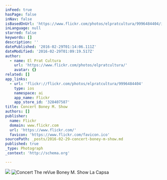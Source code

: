 ```yaml
---
inFeed: true
hasPage: false
inNav: false
isBasedOnUrl: 'https://www.flickr.com/photos/elpratcultura/9996484404/in/album-72157636005128556/'
inLanguage: null
starred: false
keywords: []
description: ''
datePublished: '2016-02-29T01:14:06.111Z'
dateModified: '2016-02-29T01:09:19.517Z'
author:
  - name: El Prat Cultura
    url: 'https://www.flickr.com/photos/elpratcultura/'
    avatar: {}
related: []
app_links:
  - url: 'flickr://flickr.com/photos/elpratcultura/9996484404'
    type: ios
    namespace: ai
    app_name: Flickr
    app_store_id: '328407587'
title: Concert Boney M. Show
authors: []
publisher:
  name: Flickr
  domain: www.flickr.com
  url: 'https://www.flickr.com/'
  favicon: 'https://www.flickr.com/favicon.ico'
sourcePath: _posts/2016-02-29-concert-boney-m-show.md
published: true
_type: Photograph
_context: 'http://schema.org'

---
```

![](https://the-grid-user-content.s3-us-west-2.amazonaws.com/67773246-f11d-4833-9d27-e7cb89dcaed0.jpg)
![Concert The reVue Boney M. Show La Capsa](https://s3-us-west-2.amazonaws.com/the-grid-img/p/2346a652d568ff49bfe41fb6af299fe3f25d3b0e.jpg)